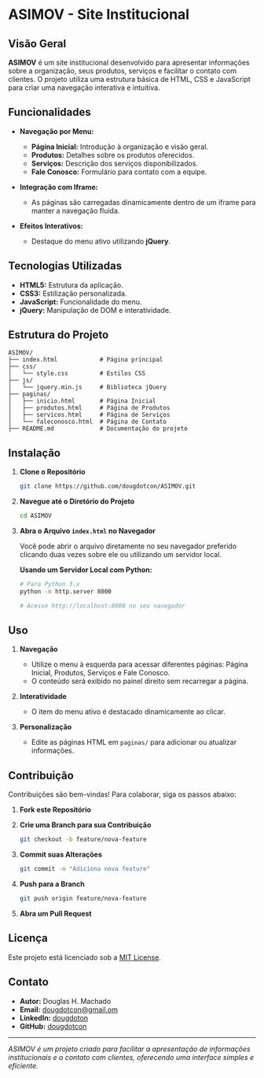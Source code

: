 # ASIMOV - Site Institucional

## Visão Geral

**ASIMOV** é um site institucional desenvolvido para apresentar informações sobre a organização, seus produtos, serviços e facilitar o contato com clientes. O projeto utiliza uma estrutura básica de HTML, CSS e JavaScript para criar uma navegação interativa e intuitiva.

## Funcionalidades

- **Navegação por Menu:**
  - **Página Inicial:** Introdução à organização e visão geral.
  - **Produtos:** Detalhes sobre os produtos oferecidos.
  - **Serviços:** Descrição dos serviços disponibilizados.
  - **Fale Conosco:** Formulário para contato com a equipe.

- **Integração com Iframe:**
  - As páginas são carregadas dinamicamente dentro de um iframe para manter a navegação fluida.

- **Efeitos Interativos:**
  - Destaque do menu ativo utilizando **jQuery**.

## Tecnologias Utilizadas

- **HTML5:** Estrutura da aplicação.
- **CSS3:** Estilização personalizada.
- **JavaScript:** Funcionalidade do menu.
- **jQuery:** Manipulação de DOM e interatividade.

## Estrutura do Projeto

```
ASIMOV/
├── index.html            # Página principal
├── css/
│   └── style.css         # Estilos CSS
├── js/
│   └── jquery.min.js     # Biblioteca jQuery
├── paginas/
│   ├── inicio.html       # Página Inicial
│   ├── produtos.html     # Página de Produtos
│   ├── servicos.html     # Página de Serviços
│   └── faleconosco.html  # Página de Contato
├── README.md             # Documentação do projeto
```

## Instalação

1. **Clone o Repositório**

   ```bash
   git clone https://github.com/dougdotcon/ASIMOV.git
   ```

2. **Navegue até o Diretório do Projeto**

   ```bash
   cd ASIMOV
   ```

3. **Abra o Arquivo `index.html` no Navegador**

   Você pode abrir o arquivo diretamente no seu navegador preferido clicando duas vezes sobre ele ou utilizando um servidor local.

   **Usando um Servidor Local com Python:**

   ```bash
   # Para Python 3.x
   python -m http.server 8000

   # Acesse http://localhost:8000 no seu navegador
   ```

## Uso

1. **Navegação**
   - Utilize o menu à esquerda para acessar diferentes páginas: Página Inicial, Produtos, Serviços e Fale Conosco.
   - O conteúdo será exibido no painel direito sem recarregar a página.

2. **Interatividade**
   - O item do menu ativo é destacado dinamicamente ao clicar.

3. **Personalização**
   - Edite as páginas HTML em `paginas/` para adicionar ou atualizar informações.

## Contribuição

Contribuições são bem-vindas! Para colaborar, siga os passos abaixo:

1. **Fork este Repositório**
2. **Crie uma Branch para sua Contribuição**

   ```bash
   git checkout -b feature/nova-feature
   ```

3. **Commit suas Alterações**

   ```bash
   git commit -m "Adiciona nova feature"
   ```

4. **Push para a Branch**

   ```bash
   git push origin feature/nova-feature
   ```

5. **Abra um Pull Request**

## Licença

Este projeto está licenciado sob a [MIT License](LICENSE).

## Contato

- **Autor:** Douglas H. Machado
- **Email:** [dougdotcon@gmail.om](mailto:dougdotcon@gmail.om)
- **LinkedIn:** [dougdoton](https://www.linkedin.com/in/dougdoton/)
- **GitHub:** [dougdotcon](https://github.com/dougdotcon)

---

*ASIMOV é um projeto criado para facilitar a apresentação de informações institucionais e o contato com clientes, oferecendo uma interface simples e eficiente.*

